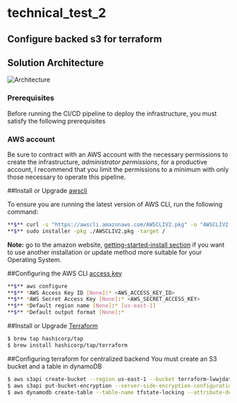 # technical_test_2
## Configure backed s3 for terraform

## Solution Architecture
![Architecture](images/aws_architecture.svg)

### Prerequisites
Before running the CI/CD pipeline to deploy the infrastructure, you must satisfy the following prerequisites

### AWS account
Be sure to contract with an AWS account with the necessary permissions to create the infrastructure, *administrator permissions*, for a productive account, I recommend that you limit the permissions to a minimum with only those necessary to operate this pipeline.

##Install or Upgrade [awscli](https://docs.aws.amazon.com/cli/latest/userguide/getting-started-install.html)

To ensure you are running the latest version of AWS CLI, run the following command:
```bash
**$** curl -s "https://awscli.amazonaws.com/AWSCLIV2.pkg" -o "AWSCLIV2.pkg"
**$** sudo installer -pkg ./AWSCLIV2.pkg -target /
```
**Note:** go to the amazon website, [getting-started-install section](https://docs.aws.amazon.com/cli/latest/userguide/getting-started-install.html) if you want to use another installation or update method more suitable for your Operating System.

##Configuring the AWS CLI [access key](https://docs.aws.amazon.com/cli/latest/userguide/cli-chap-configure.html)
```bash
**$** aws configure
**$** *AWS Access Key ID [None]:* <AWS_ACCESS_KEY_ID>
**$** *AWS Secret Access Key [None]:* <AWS_SECRET_ACCESS_KEY>
**$** *Default region name [None]:* [us-east-1]
**$** *Default output format [None]:*
```
##Install or Upgrade [Terraform](https://developer.hashicorp.com/terraform/tutorials/aws-get-started/install-cli)
```bash
$ brew tap hashicorp/tap
$ brew install hashicorp/tap/terraform
```

##Configuring terraform for centralized backend
You must create an S3 bucket and a table in dynamoDB
```sh
$ aws s3api create-bucket --region us-east-1 --bucket terraform-lwwjdattfsri2egsjecb2sdpufiusipyg15edkeoa4oe
$ aws s3api put-bucket-encryption --server-side-encryption-configuration '{"Rules": [{"ApplyServerSideEncryptionByDefault": {"SSEAlgorithm": "AES256"}}]}' --bucket terraform-lwwjdattfsri2egsjecb2sdpufiusipyg15edkeoa4oe
$ aws dynamodb create-table --table-name tfstate-locking --attribute-definitions AttributeName=LockID,AttributeType=S --key-schema AttributeName=LockID,KeyType=HASH --provisioned-throughput ReadCapacityUnits=5,WriteCapacityUnits=5
```
